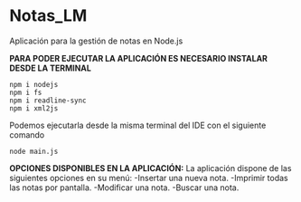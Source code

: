 # Notas_LM
Aplicación para la gestión de notas en Node.js



**PARA PODER EJECUTAR LA APLICACIÓN ES NECESARIO INSTALAR DESDE LA TERMINAL**
```
npm i nodejs
npm i fs
npm i readline-sync
npm i xml2js
```

Podemos ejecutarla desde la misma terminal del IDE con el siguiente comando
```
node main.js
```

**OPCIONES DISPONIBLES EN LA APLICACIÓN:**
La aplicación dispone de las siguientes opciones en su menú: 
-Insertar una nueva nota.
-Imprimir todas las notas por pantalla.
-Modificar una nota.
-Buscar una nota.
